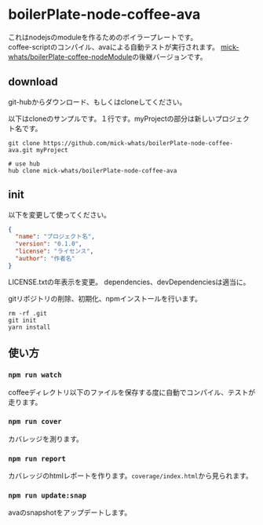 # boilerPlate-node-coffee-ava

これはnodejsのmoduleを作るためのボイラープレートです。  
coffee-scriptのコンパイル、avaによる自動テストが実行されます。
[mick\-whats/boilerPlate\-coffee\-nodeModule](https://github.com/mick-whats/boilerPlate-coffee-nodeModule)の後継バージョンです。

## download

git-hubからダウンロード、もしくはcloneしてください。

以下はcloneのサンプルです。１行です。myProjectの部分は新しいプロジェクト名です。
```
git clone https://github.com/mick-whats/boilerPlate-node-coffee-ava.git myProject

# use hub
hub clone mick-whats/boilerPlate-node-coffee-ava
```

## init

以下を変更して使ってください。

```package.json
{
  "name": "プロジェクト名",
  "version": "0.1.0",
  "license": "ライセンス",
  "author": "作者名"
}

```
LICENSE.txtの年表示を変更。
dependencies、devDependenciesは適当に。

gitリポジトリの削除、初期化、npmインストールを行います。

```
rm -rf .git
git init
yarn install
```

## 使い方

### `npm run watch`

coffeeディレクトリ以下のファイルを保存する度に自動でコンパイル、テストが走ります。

### `npm run cover`

カバレッジを測ります。

### `npm run report`

カバレッジのhtmlレポートを作ります。`coverage/index.html`から見られます。

### `npm run update:snap`

avaのsnapshotをアップデートします。
